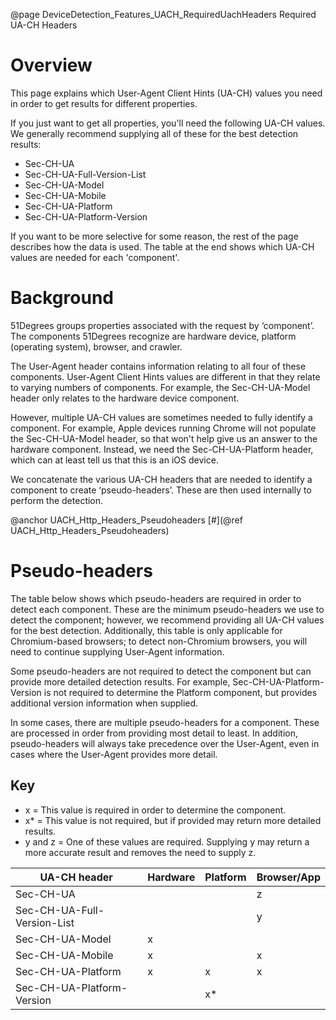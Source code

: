 @page DeviceDetection_Features_UACH_RequiredUachHeaders Required UA-CH Headers

# Overview

This page explains which User-Agent Client Hints (UA-CH) values you need in order to get 
results for different properties.

If you just want to get all properties, you'll need the following UA-CH values. We generally 
recommend supplying all of these for the best detection results:

- Sec-CH-UA
- Sec-CH-UA-Full-Version-List 
- Sec-CH-UA-Model
- Sec-CH-UA-Mobile
- Sec-CH-UA-Platform
- Sec-CH-UA-Platform-Version

If you want to be more selective for some reason, the rest of the page describes how the data is
used. The table at the end shows which UA-CH values are needed for each 'component'.

# Background

51Degrees groups properties associated with the request by ‘component’. The components 51Degrees 
recognize are hardware device, platform (operating system), browser, and crawler.

The User-Agent header contains information relating to all four of these components. User-Agent 
Client Hints values are different in that they relate to varying numbers of components. For 
example, the Sec-CH-UA-Model header only relates to the hardware device component.

However, multiple UA-CH values are sometimes needed to fully identify a component. For example, 
Apple devices running Chrome will not populate the Sec-CH-UA-Model header, so that won't help 
give us an answer to the hardware component. Instead, we need the Sec-CH-UA-Platform header, 
which can at least tell us that this is an iOS device.

We concatenate the various UA-CH headers that are needed to identify a component to create 
‘pseudo-headers’. These are then used internally to perform the detection. 


@anchor UACH_Http_Headers_Pseudoheaders
[#](@ref UACH_Http_Headers_Pseudoheaders)
# Pseudo-headers

The table below shows which pseudo-headers are required in order to detect each component. These are the minimum pseudo-headers we use to detect the component; however, we recommend providing all UA-CH values for the best detection. Additionally, this table is only applicable for Chromium-based browsers; to detect non-Chromium browsers, you will need to continue supplying User-Agent information.

Some pseudo-headers are not required to detect the component but can provide more detailed detection results. For example, Sec-CH-UA-Platform-Version is not required to determine the Platform component, but provides additional version information when supplied.

In some cases, there are multiple pseudo-headers for a component. These are processed in order from providing most detail to least. In addition, pseudo-headers will always take precedence over the User-Agent, even in cases where the User-Agent provides more detail.

## Key
- x = This value is required in order to determine the component.
- x* = This value is not required, but if provided may return more detailed results.
- y and z = One of these values are required. Supplying y may return a more accurate result and removes the need to supply z.

|UA-CH header|Hardware|Platform|Browser/App|
|---|---|---|---|
|Sec-CH-UA                   |   |    | z |
|Sec-CH-UA-Full-Version-List |   |    | y |
|Sec-CH-UA-Model             | x |    |   |
|Sec-CH-UA-Mobile            | x |    | x |
|Sec-CH-UA-Platform          | x | x  | x |
|Sec-CH-UA-Platform-Version  |   | x* |   |
